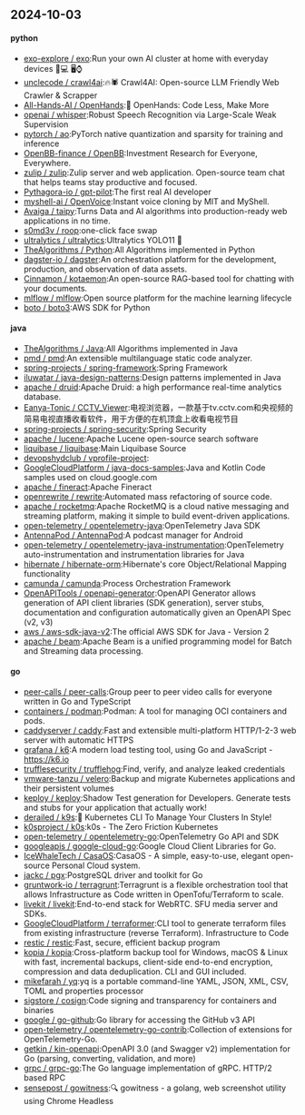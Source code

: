 ## 2024-10-03

#### python
* [exo-explore / exo](https://github.com/exo-explore/exo):Run your own AI cluster at home with everyday devices 📱💻 🖥️⌚
* [unclecode / crawl4ai](https://github.com/unclecode/crawl4ai):🔥🕷️ Crawl4AI: Open-source LLM Friendly Web Crawler & Scrapper
* [All-Hands-AI / OpenHands](https://github.com/All-Hands-AI/OpenHands):🙌 OpenHands: Code Less, Make More
* [openai / whisper](https://github.com/openai/whisper):Robust Speech Recognition via Large-Scale Weak Supervision
* [pytorch / ao](https://github.com/pytorch/ao):PyTorch native quantization and sparsity for training and inference
* [OpenBB-finance / OpenBB](https://github.com/OpenBB-finance/OpenBB):Investment Research for Everyone, Everywhere.
* [zulip / zulip](https://github.com/zulip/zulip):Zulip server and web application. Open-source team chat that helps teams stay productive and focused.
* [Pythagora-io / gpt-pilot](https://github.com/Pythagora-io/gpt-pilot):The first real AI developer
* [myshell-ai / OpenVoice](https://github.com/myshell-ai/OpenVoice):Instant voice cloning by MIT and MyShell.
* [Avaiga / taipy](https://github.com/Avaiga/taipy):Turns Data and AI algorithms into production-ready web applications in no time.
* [s0md3v / roop](https://github.com/s0md3v/roop):one-click face swap
* [ultralytics / ultralytics](https://github.com/ultralytics/ultralytics):Ultralytics YOLO11 🚀
* [TheAlgorithms / Python](https://github.com/TheAlgorithms/Python):All Algorithms implemented in Python
* [dagster-io / dagster](https://github.com/dagster-io/dagster):An orchestration platform for the development, production, and observation of data assets.
* [Cinnamon / kotaemon](https://github.com/Cinnamon/kotaemon):An open-source RAG-based tool for chatting with your documents.
* [mlflow / mlflow](https://github.com/mlflow/mlflow):Open source platform for the machine learning lifecycle
* [boto / boto3](https://github.com/boto/boto3):AWS SDK for Python

#### java
* [TheAlgorithms / Java](https://github.com/TheAlgorithms/Java):All Algorithms implemented in Java
* [pmd / pmd](https://github.com/pmd/pmd):An extensible multilanguage static code analyzer.
* [spring-projects / spring-framework](https://github.com/spring-projects/spring-framework):Spring Framework
* [iluwatar / java-design-patterns](https://github.com/iluwatar/java-design-patterns):Design patterns implemented in Java
* [apache / druid](https://github.com/apache/druid):Apache Druid: a high performance real-time analytics database.
* [Eanya-Tonic / CCTV_Viewer](https://github.com/Eanya-Tonic/CCTV_Viewer):电视浏览器，一款基于tv.cctv.com和央视频的简易电视直播收看软件，用于方便的在机顶盒上收看电视节目
* [spring-projects / spring-security](https://github.com/spring-projects/spring-security):Spring Security
* [apache / lucene](https://github.com/apache/lucene):Apache Lucene open-source search software
* [liquibase / liquibase](https://github.com/liquibase/liquibase):Main Liquibase Source
* [devopshydclub / vprofile-project](https://github.com/devopshydclub/vprofile-project):
* [GoogleCloudPlatform / java-docs-samples](https://github.com/GoogleCloudPlatform/java-docs-samples):Java and Kotlin Code samples used on cloud.google.com
* [apache / fineract](https://github.com/apache/fineract):Apache Fineract
* [openrewrite / rewrite](https://github.com/openrewrite/rewrite):Automated mass refactoring of source code.
* [apache / rocketmq](https://github.com/apache/rocketmq):Apache RocketMQ is a cloud native messaging and streaming platform, making it simple to build event-driven applications.
* [open-telemetry / opentelemetry-java](https://github.com/open-telemetry/opentelemetry-java):OpenTelemetry Java SDK
* [AntennaPod / AntennaPod](https://github.com/AntennaPod/AntennaPod):A podcast manager for Android
* [open-telemetry / opentelemetry-java-instrumentation](https://github.com/open-telemetry/opentelemetry-java-instrumentation):OpenTelemetry auto-instrumentation and instrumentation libraries for Java
* [hibernate / hibernate-orm](https://github.com/hibernate/hibernate-orm):Hibernate's core Object/Relational Mapping functionality
* [camunda / camunda](https://github.com/camunda/camunda):Process Orchestration Framework
* [OpenAPITools / openapi-generator](https://github.com/OpenAPITools/openapi-generator):OpenAPI Generator allows generation of API client libraries (SDK generation), server stubs, documentation and configuration automatically given an OpenAPI Spec (v2, v3)
* [aws / aws-sdk-java-v2](https://github.com/aws/aws-sdk-java-v2):The official AWS SDK for Java - Version 2
* [apache / beam](https://github.com/apache/beam):Apache Beam is a unified programming model for Batch and Streaming data processing.

#### go
* [peer-calls / peer-calls](https://github.com/peer-calls/peer-calls):Group peer to peer video calls for everyone written in Go and TypeScript
* [containers / podman](https://github.com/containers/podman):Podman: A tool for managing OCI containers and pods.
* [caddyserver / caddy](https://github.com/caddyserver/caddy):Fast and extensible multi-platform HTTP/1-2-3 web server with automatic HTTPS
* [grafana / k6](https://github.com/grafana/k6):A modern load testing tool, using Go and JavaScript - https://k6.io
* [trufflesecurity / trufflehog](https://github.com/trufflesecurity/trufflehog):Find, verify, and analyze leaked credentials
* [vmware-tanzu / velero](https://github.com/vmware-tanzu/velero):Backup and migrate Kubernetes applications and their persistent volumes
* [keploy / keploy](https://github.com/keploy/keploy):Shadow Test generation for Developers. Generate tests and stubs for your application that actually work!
* [derailed / k9s](https://github.com/derailed/k9s):🐶 Kubernetes CLI To Manage Your Clusters In Style!
* [k0sproject / k0s](https://github.com/k0sproject/k0s):k0s - The Zero Friction Kubernetes
* [open-telemetry / opentelemetry-go](https://github.com/open-telemetry/opentelemetry-go):OpenTelemetry Go API and SDK
* [googleapis / google-cloud-go](https://github.com/googleapis/google-cloud-go):Google Cloud Client Libraries for Go.
* [IceWhaleTech / CasaOS](https://github.com/IceWhaleTech/CasaOS):CasaOS - A simple, easy-to-use, elegant open-source Personal Cloud system.
* [jackc / pgx](https://github.com/jackc/pgx):PostgreSQL driver and toolkit for Go
* [gruntwork-io / terragrunt](https://github.com/gruntwork-io/terragrunt):Terragrunt is a flexible orchestration tool that allows Infrastructure as Code written in OpenTofu/Terraform to scale.
* [livekit / livekit](https://github.com/livekit/livekit):End-to-end stack for WebRTC. SFU media server and SDKs.
* [GoogleCloudPlatform / terraformer](https://github.com/GoogleCloudPlatform/terraformer):CLI tool to generate terraform files from existing infrastructure (reverse Terraform). Infrastructure to Code
* [restic / restic](https://github.com/restic/restic):Fast, secure, efficient backup program
* [kopia / kopia](https://github.com/kopia/kopia):Cross-platform backup tool for Windows, macOS & Linux with fast, incremental backups, client-side end-to-end encryption, compression and data deduplication. CLI and GUI included.
* [mikefarah / yq](https://github.com/mikefarah/yq):yq is a portable command-line YAML, JSON, XML, CSV, TOML and properties processor
* [sigstore / cosign](https://github.com/sigstore/cosign):Code signing and transparency for containers and binaries
* [google / go-github](https://github.com/google/go-github):Go library for accessing the GitHub v3 API
* [open-telemetry / opentelemetry-go-contrib](https://github.com/open-telemetry/opentelemetry-go-contrib):Collection of extensions for OpenTelemetry-Go.
* [getkin / kin-openapi](https://github.com/getkin/kin-openapi):OpenAPI 3.0 (and Swagger v2) implementation for Go (parsing, converting, validation, and more)
* [grpc / grpc-go](https://github.com/grpc/grpc-go):The Go language implementation of gRPC. HTTP/2 based RPC
* [sensepost / gowitness](https://github.com/sensepost/gowitness):🔍 gowitness - a golang, web screenshot utility using Chrome Headless
